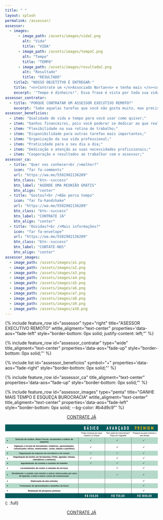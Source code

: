 ```yaml
---
title: " "
layout: splash
permalink: /assessor/
assessor:
  - images:
      - image_path: /assets/images/vidaC.png
        alt: "Vida"
        title: "VIDA"
      - image_path: /assets/images/tempoC.png
        alt: "Tempo"
        title: "TEMPO"
      - image_path: /assets/images/resultadoC.png
        alt: "Resultado"
        title: "RESULTADO"
    title2: "NOSSO OBJETITVO É ENTREGAR:"
    title: "<n>Contrate um </n>Associado Nortan<n> e tenha mais </n><s>Tempo</s> Vida<n> para o que realmente </n>Importa"
    excerpt: '"Tempo é dinheiro!". Essa frase é vista por toda sua vida e vira quase inerente ao ser humano não é mesmo? Mas na verdade tempo é vida, por isso transforme e potencialize seu tempo – Contrate um Assessor Executivo Remoto – Com o Assessor Executivo Remoto você vai aliviar sua rotina e poder aproveitar seu tempo para focar nas suas atividades. Você não está sozinho nessa, dividimos a carga de trabalho contigo. Encontre seu equilíbrio com o A.E.R.'
assessor_contratar:
  - title: "PORQUE CONTRATAR UM ASSESSOR EXECUTIVO REMOTO?"
    excerpt: "Sabe aquelas tarefas que você não gosta muito, mas precisa fazer para atingir o seu objetivo? Que você adoraria pular e ir direto ao seu alvo? Bem, ainda não inventamos um dispositivo que ao apertar um botão leve a parte que nos interessa, porém contratar um assessor te permite utilizar um super recurso: <b>DELEGAR</b>, e assim aproveitar os benefícios:"
assessor_beneficios:
  - item: "Qualidade de vida e tempo para você usar como quiser;"
  - item: "Ganhos financeiros, pois você poderar se dedicar ao que realmente traz retorno;"
  - item: "Flexibilidade na sua rotina de trabalho;"
  - item: "Disponibilidade para outras tarefas mais importantes;"
  - item: "Organização da sua vida professional;"
  - item: "Praticidade para o seu dia a dia;"
  - item: "Dedicação e atenção as suas necessidades profissionais;"
  - item: "Cooperação e resultados ao trabalhar com o assessor;"
assessor_ca:
  - title: "Quer nos conhecer<br />melhor?"
    icon: "far fa-comments"
    url: "https://wa.me/5582982136209"
    btn_class: "btn--success"
    btn_label: "AGENDE UMA REUNIÃO GRÁTIS"
    btn_align: "center"
  - title: "Gostou?<br />Não perca tempo"
    icon: "far fa-handshake"
    url: "https://wa.me/5582982136209"
    btn_class: "btn--success"
    btn_label: "CONTRATE JÁ"
    btn_align: "center"
  - title: "Dúvidas?<br />Mais informações?"
    icon: "far fa-envelope"
    url: "https://wa.me/5582982136209"
    btn_class: "btn--success"
    btn_label: "CONTATE-NOS"
    btn_align: "center"
assessor_images:
  - image_path: /assets/images/a1.png
  - image_path: /assets/images/a2.png
  - image_path: /assets/images/a3.png
  - image_path: /assets/images/a4.png
  - image_path: /assets/images/a5.png
  - image_path: /assets/images/a6.png
  - image_path: /assets/images/a7.png
  - image_path: /assets/images/a8.png
  - image_path: /assets/images/a9.png
  - image_path: /assets/images/a10.png
---
```


{% include feature_row id="assessor" type="right" title="ASESSOR EXECUTIVO REMOTO" wtitle_aligment="text-center" properties='data-aos="fade-left" style="border-bottom: 0px solid; justify-content: left;"' %}

{% include feature_row id="assessor_contratar" type="wide" title_aligment="text-center" properties='data-aos="fade-up" style="border-bottom: 0px solid;"' %}

{% include list id="assessor_beneficios" symbol="+" properties='data-aos="fade-right" style="border-bottom: 0px solid;"' %}

{% include feature_row id="assessor_ca" title_aligment="text-center" properties='data-aos="fade-up" style="border-bottom: 0px solid;"' %}

{% include feature_row id="assessor_images" type="penta" title="GANHE MAIS TEMPO E ESQUEÇA BUROCRACIA" wtitle_aligment="text-center" title_aligment="text-center" properties='data-aos="fade-left" style="border-bottom: 0px solid; --bg-color: #b4d9c9"' %}

<p style="text-align: center"><a href="https://wa.me/5582982136209" class="btn btn--success"><i class="far fa-handshake" aria-hidden="true"></i> CONTRATE JÁ</a></p>

![full](/assets/images/table.png){: .full}

<p style="text-align: center"><a href="https://wa.me/5582982136209" class="btn btn--success"><i class="far fa-handshake" aria-hidden="true"></i> CONTRATE JÁ</a></p>
